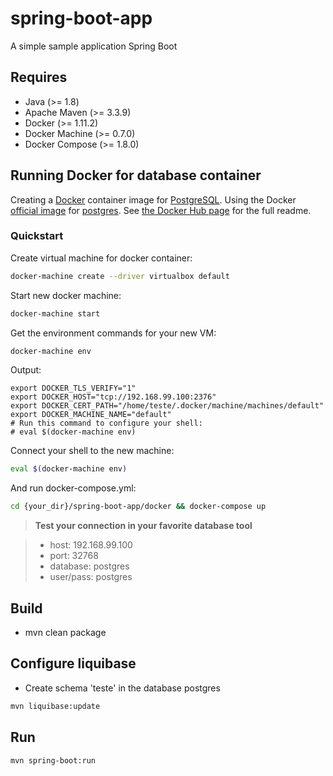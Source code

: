 # spring-boot-app

A simple sample application Spring Boot

## Requires

- Java (>= 1.8)
- Apache Maven (>= 3.3.9)
- Docker (>= 1.11.2)
- Docker Machine (>= 0.7.0)
- Docker Compose (>= 1.8.0)

## Running Docker for database container
Creating a [Docker](https://www.docker.com/) container image for [PostgreSQL](http://postgresql.org/). Using the Docker [official image](https://docs.docker.com/docker-hub/official_repos/) for [postgres](https://registry.hub.docker.com/_/postgres/). See [the Docker Hub page](https://registry.hub.docker.com/_/postgres/) for the full readme.

### Quickstart

Create virtual machine for docker container:
```bash
docker-machine create --driver virtualbox default
```
Start new docker machine:
```bash
docker-machine start
```
Get the environment commands for your new VM:
```bash
docker-machine env
```
Output:
```console
export DOCKER_TLS_VERIFY="1"
export DOCKER_HOST="tcp://192.168.99.100:2376"
export DOCKER_CERT_PATH="/home/teste/.docker/machine/machines/default"
export DOCKER_MACHINE_NAME="default"
# Run this command to configure your shell: 
# eval $(docker-machine env)
```
Connect your shell to the new machine:
```bash
eval $(docker-machine env)
```
And run docker-compose.yml:
```bash
cd {your_dir}/spring-boot-app/docker && docker-compose up
```
> **Test your connection in your favorite database tool**

> - host: 192.168.99.100 
> - port: 32768 
> - database: postgres
> - user/pass: postgres

## Build
- mvn clean package

## Configure liquibase
- Create schema 'teste' in the database postgres
```bash
mvn liquibase:update
```

## Run
```bash
mvn spring-boot:run
```



